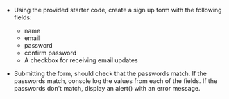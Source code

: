 - Using the provided starter code, create a sign up form with the following fields:
  - name
  - email
  - password
  - confirm password
  - A checkbox for receiving email updates

- Submitting the form, should check that the passwords match. If the passwords match, console log the values from each of the fields. If the passwords don't match, display an alert() with an error message.